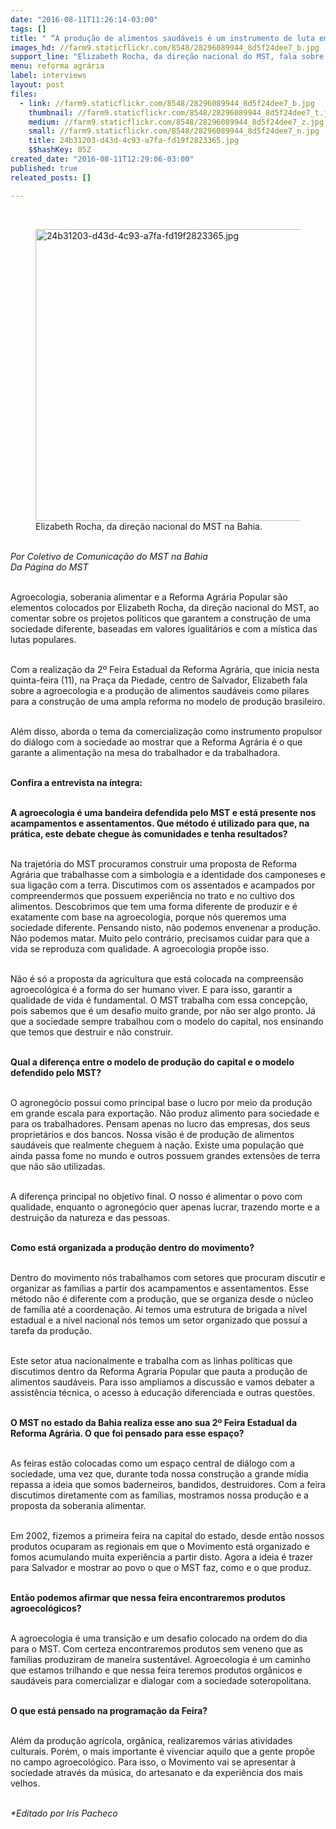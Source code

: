 ```yaml
---
date: "2016-08-11T11:26:14-03:00"
tags: []
title: " “A produção de alimentos saudáveis é um instrumento de luta em defesa da vida”"
images_hd: //farm9.staticflickr.com/8548/28296089944_8d5f24dee7_b.jpg
support_line: "Elizabeth Rocha, da direção nacional do MST, fala sobre a agroecologia e a produção de alimentos saudáveis como pilares para a construção de uma ampla reforma no modelo de produção brasileiro"
menu: reforma agrária
label: interviews
layout: post
files:
  - link: //farm9.staticflickr.com/8548/28296089944_8d5f24dee7_b.jpg
    thumbnail: //farm9.staticflickr.com/8548/28296089944_8d5f24dee7_t.jpg
    medium: //farm9.staticflickr.com/8548/28296089944_8d5f24dee7_z.jpg
    small: //farm9.staticflickr.com/8548/28296089944_8d5f24dee7_n.jpg
    title: 24b31203-d43d-4c93-a7fa-fd19f2823365.jpg
    $$hashKey: 05Z
created_date: "2016-08-11T12:29:06-03:00"
published: true
releated_posts: []

---
```

<p>&nbsp;</p>

<figure class="image"><img alt="24b31203-d43d-4c93-a7fa-fd19f2823365.jpg" height="467" src="//farm9.staticflickr.com/8548/28296089944_8d5f24dee7_b.jpg" width="700" />
<figcaption>Elizabeth Rocha, da dire&ccedil;&atilde;o nacional do MST na Bahia.</figcaption>
</figure>

<p><br />
<em>Por Coletivo de Comunica&ccedil;&atilde;o do MST na Bahia<br />
Da P&aacute;gina do MST</em></p>

<p><br />
Agroecologia, soberania alimentar e a Reforma Agr&aacute;ria Popular s&atilde;o elementos colocados por Elizabeth Rocha, da dire&ccedil;&atilde;o nacional do MST, ao comentar sobre os projetos pol&iacute;ticos que garantem a constru&ccedil;&atilde;o de uma sociedade diferente, baseadas em valores igualit&aacute;rios e com a m&iacute;stica das lutas populares.</p>

<p><br />
Com a realiza&ccedil;&atilde;o da 2&ordm; Feira Estadual da Reforma Agr&aacute;ria, que inicia nesta quinta-feira (11), na Pra&ccedil;a da Piedade, centro de Salvador, Elizabeth fala sobre a agroecologia e a produ&ccedil;&atilde;o de alimentos saud&aacute;veis como pilares para a constru&ccedil;&atilde;o de uma ampla reforma no modelo de produ&ccedil;&atilde;o brasileiro.</p>

<p><br />
Al&eacute;m disso, aborda o tema da comercializa&ccedil;&atilde;o como instrumento propulsor do di&aacute;logo com a sociedade ao mostrar que a Reforma Agr&aacute;ria &eacute; o que garante a alimenta&ccedil;&atilde;o na mesa do trabalhador e da trabalhadora.</p>

<p><br />
<strong>Confira a entrevista na &iacute;ntegra:</strong></p>

<p><br />
<strong>A agroecologia &eacute; uma bandeira defendida pelo MST e est&aacute; presente nos acampamentos e assentamentos. Que m&eacute;todo &eacute; utilizado para que, na pr&aacute;tica, este debate chegue &agrave;s comunidades e tenha resultados?</strong></p>

<p><br />
Na trajet&oacute;ria do MST procuramos construir uma proposta de Reforma Agr&aacute;ria que trabalhasse com a simbologia e a identidade dos camponeses e sua liga&ccedil;&atilde;o com a terra. Discutimos com os assentados e acampados por compreendermos que possuem experi&ecirc;ncia no trato e no cultivo dos alimentos. Descobrimos que tem uma forma diferente de produzir e &eacute; exatamente com base na agroecologia, porque n&oacute;s queremos uma sociedade diferente. Pensando nisto, n&atilde;o podemos envenenar a produ&ccedil;&atilde;o. N&atilde;o podemos matar. Muito pelo contr&aacute;rio, precisamos cuidar para que a vida se reproduza com qualidade. A agroecologia prop&otilde;e isso.</p>

<p><br />
N&atilde;o &eacute; s&oacute; a proposta da agricultura que est&aacute; colocada na compreens&atilde;o agroecol&oacute;gica &eacute; a forma do ser humano viver. E para isso, garantir a qualidade de vida &eacute; fundamental. O MST trabalha com essa concep&ccedil;&atilde;o, pois sabemos que &eacute; um desafio muito grande, por n&atilde;o ser algo pronto. J&aacute; que a sociedade sempre trabalhou com o modelo do capital, nos ensinando que temos que destruir e n&atilde;o construir.</p>

<p><br />
<strong>Qual a diferen&ccedil;a entre o modelo de produ&ccedil;&atilde;o do capital e o modelo defendido pelo MST?</strong></p>

<p><br />
O agroneg&oacute;cio possui como principal base o lucro por meio da produ&ccedil;&atilde;o em grande escala para exporta&ccedil;&atilde;o. N&atilde;o produz alimento para sociedade e para os trabalhadores. Pensam apenas no lucro das empresas, dos seus propriet&aacute;rios e dos bancos. Nossa vis&atilde;o &eacute; de produ&ccedil;&atilde;o de alimentos saud&aacute;veis que realmente cheguem &agrave; na&ccedil;&atilde;o. Existe uma popula&ccedil;&atilde;o que ainda passa fome no mundo e outros possuem grandes extens&otilde;es de terra que n&atilde;o s&atilde;o utilizadas.</p>

<p><br />
A diferen&ccedil;a principal no objetivo final. O nosso &eacute; alimentar o povo com qualidade, enquanto o agroneg&oacute;cio quer apenas lucrar, trazendo morte e a destrui&ccedil;&atilde;o da natureza e das pessoas.</p>

<p><br />
<strong>Como est&aacute; organizada a produ&ccedil;&atilde;o dentro do movimento?</strong></p>

<p><br />
Dentro do movimento n&oacute;s trabalhamos com setores que procuram discutir e organizar as fam&iacute;lias a partir dos acampamentos e assentamentos. Esse m&eacute;todo n&atilde;o &eacute; diferente com a produ&ccedil;&atilde;o, que se organiza desde o n&uacute;cleo de fam&iacute;lia at&eacute; a coordena&ccedil;&atilde;o. A&iacute; temos uma estrutura de brigada a n&iacute;vel estadual e a n&iacute;vel nacional n&oacute;s temos um setor organizado que possu&iacute; a tarefa da produ&ccedil;&atilde;o.</p>

<p><br />
Este setor atua nacionalmente e trabalha com as linhas pol&iacute;ticas que discutimos dentro da Reforma Agraria Popular que pauta a produ&ccedil;&atilde;o de alimentos saud&aacute;veis. Para isso ampliamos a discuss&atilde;o e vamos debater a assist&ecirc;ncia t&eacute;cnica, o acesso &agrave; educa&ccedil;&atilde;o diferenciada e outras quest&otilde;es.</p>

<p><br />
<strong>O MST no estado da Bahia realiza esse ano sua 2&ordm; Feira Estadual da Reforma Agr&aacute;ria. O que foi pensado para esse espa&ccedil;o?</strong></p>

<p><br />
As feiras est&atilde;o colocadas como um espa&ccedil;o central de di&aacute;logo com a sociedade, uma vez que, durante toda nossa constru&ccedil;&atilde;o a grande m&iacute;dia repassa a ideia que somos baderneiros, bandidos, destruidores. Com a feira discutimos diretamente com as fam&iacute;lias, mostramos nossa produ&ccedil;&atilde;o e a proposta da soberania alimentar.</p>

<p><br />
Em 2002, fizemos a primeira feira na capital do estado, desde ent&atilde;o nossos produtos ocuparam as regionais em que o Movimento est&aacute; organizado e fomos acumulando muita experi&ecirc;ncia a partir disto. Agora a ideia &eacute; trazer para Salvador e mostrar ao povo o que o MST faz, como e o que produz.</p>

<p><br />
<strong>Ent&atilde;o podemos afirmar que nessa feira encontraremos produtos agroecol&oacute;gicos?</strong></p>

<p><br />
A agroecologia &eacute; uma transi&ccedil;&atilde;o e um desafio colocado na ordem do dia para o MST. Com certeza encontraremos produtos sem veneno que as fam&iacute;lias produziram de maneira sustent&aacute;vel. Agroecologia &eacute; um caminho que estamos trilhando e que nessa feira teremos produtos org&acirc;nicos e saud&aacute;veis para comercializar e dialogar com a sociedade soteropolitana.</p>

<p><br />
<strong>O que est&aacute; pensado na programa&ccedil;&atilde;o da Feira?</strong></p>

<p><br />
Al&eacute;m da produ&ccedil;&atilde;o agr&iacute;cola, org&acirc;nica, realizaremos v&aacute;rias atividades culturais. Por&eacute;m, o mais importante &eacute; vivenciar aquilo que a gente prop&otilde;e no campo agroecol&oacute;gico. Para isso, o Movimento vai se apresentar &agrave; sociedade atrav&eacute;s da m&uacute;sica, do artesanato e da experi&ecirc;ncia dos mais velhos.</p>

<p><br />
<em>*Editado por Iris Pacheco</em></p>
